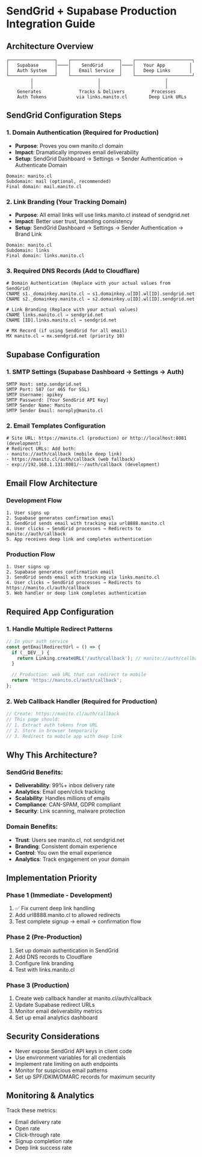 # SendGrid + Supabase Production Integration Guide

## Architecture Overview

```
┌─────────────────┐    ┌──────────────────┐    ┌─────────────────────┐
│   Supabase      │────│    SendGrid      │────│   Your App         │
│   Auth System   │    │   Email Service  │    │   Deep Links       │
└─────────────────┘    └──────────────────┘    └─────────────────────┘
         │                        │                        │
         │                        │                        │
    Generates              Tracks & Delivers          Processes
    Auth Tokens           via links.manito.cl        Deep Link URLs
```

## SendGrid Configuration Steps

### 1. Domain Authentication (Required for Production)
- **Purpose**: Proves you own manito.cl domain
- **Impact**: Dramatically improves email deliverability
- **Setup**: SendGrid Dashboard → Settings → Sender Authentication → Authenticate Domain

```
Domain: manito.cl
Subdomain: mail (optional, recommended)
Final domain: mail.manito.cl
```

### 2. Link Branding (Your Tracking Domain)
- **Purpose**: All email links will use links.manito.cl instead of sendgrid.net
- **Impact**: Better user trust, branding consistency
- **Setup**: SendGrid Dashboard → Settings → Sender Authentication → Brand Link

```
Domain: manito.cl
Subdomain: links
Final domain: links.manito.cl
```

### 3. Required DNS Records (Add to Cloudflare)

```dns
# Domain Authentication (Replace with your actual values from SendGrid)
CNAME s1._domainkey.manito.cl → s1.domainkey.u[ID].wl[ID].sendgrid.net
CNAME s2._domainkey.manito.cl → s2.domainkey.u[ID].wl[ID].sendgrid.net

# Link Branding (Replace with your actual values)
CNAME links.manito.cl → sendgrid.net
CNAME [ID].links.manito.cl → sendgrid.net

# MX Record (if using SendGrid for all email)
MX manito.cl → mx.sendgrid.net (priority 10)
```

## Supabase Configuration

### 1. SMTP Settings (Supabase Dashboard → Settings → Auth)
```
SMTP Host: smtp.sendgrid.net
SMTP Port: 587 (or 465 for SSL)
SMTP Username: apikey
SMTP Password: [Your SendGrid API Key]
SMTP Sender Name: Manito
SMTP Sender Email: noreply@manito.cl
```

### 2. Email Templates Configuration
```
# Site URL: https://manito.cl (production) or http://localhost:8081 (development)
# Redirect URLs: Add both:
- manito://auth/callback (mobile deep link)
- https://manito.cl/auth/callback (web fallback)
- exp://192.168.1.131:8081/--/auth/callback (development)
```

## Email Flow Architecture

### Development Flow
```
1. User signs up
2. Supabase generates confirmation email
3. SendGrid sends email with tracking via url8888.manito.cl
4. User clicks → SendGrid processes → Redirects to manito://auth/callback
5. App receives deep link and completes authentication
```

### Production Flow
```
1. User signs up
2. Supabase generates confirmation email
3. SendGrid sends email with tracking via links.manito.cl
4. User clicks → SendGrid processes → Redirects to https://manito.cl/auth/callback
5. Web handler or deep link completes authentication
```

## Required App Configuration

### 1. Handle Multiple Redirect Patterns
```typescript
// In your auth service
const getEmailRedirectUrl = () => {
  if (__DEV__) {
    return Linking.createURL('/auth/callback'); // manito://auth/callback
  }

  // Production: web URL that can redirect to mobile
  return 'https://manito.cl/auth/callback';
};
```

### 2. Web Callback Handler (Required for Production)
```typescript
// Create: https://manito.cl/auth/callback
// This page should:
// 1. Extract auth tokens from URL
// 2. Store in browser temporarily
// 3. Redirect to mobile app with deep link
```

## Why This Architecture?

### SendGrid Benefits:
- **Deliverability**: 99%+ inbox delivery rate
- **Analytics**: Email open/click tracking
- **Scalability**: Handles millions of emails
- **Compliance**: CAN-SPAM, GDPR compliant
- **Security**: Link scanning, malware protection

### Domain Benefits:
- **Trust**: Users see manito.cl, not sendgrid.net
- **Branding**: Consistent domain experience
- **Control**: You own the email experience
- **Analytics**: Track engagement on your domain

## Implementation Priority

### Phase 1 (Immediate - Development)
1. ✅ Fix current deep link handling
2. Add url8888.manito.cl to allowed redirects
3. Test complete signup → email → confirmation flow

### Phase 2 (Pre-Production)
1. Set up domain authentication in SendGrid
2. Add DNS records to Cloudflare
3. Configure link branding
4. Test with links.manito.cl

### Phase 3 (Production)
1. Create web callback handler at manito.cl/auth/callback
2. Update Supabase redirect URLs
3. Monitor email deliverability metrics
4. Set up email analytics dashboard

## Security Considerations

- Never expose SendGrid API keys in client code
- Use environment variables for all credentials
- Implement rate limiting on auth endpoints
- Monitor for suspicious email patterns
- Set up SPF/DKIM/DMARC records for maximum security

## Monitoring & Analytics

Track these metrics:
- Email delivery rate
- Open rate
- Click-through rate
- Signup completion rate
- Deep link success rate